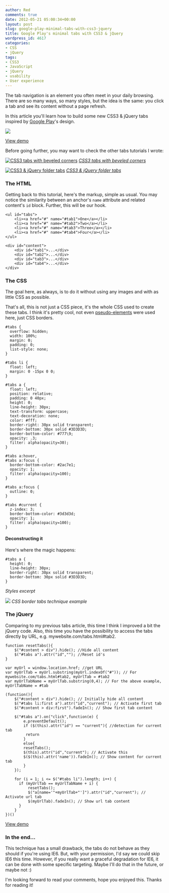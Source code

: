 ```yaml
---
author: Red
comments: true
date: 2012-05-21 05:00:34+00:00
layout: post
slug: google-play-minimal-tabs-with-css3-jquery
title: Google Play's minimal tabs with CSS3 & jQuery
wordpress_id: 4617
categories:
- CSS
- jQuery
tags:
- CSS3
- JavaScript
- jQuery
- usability
- User experience
---
```


The tab navigation is an element you often meet in your daily browsing. There are so many ways, so many styles, but the idea is the same: you click a tab and see its content without a page refresh.

In this article you'll learn how to build some new CSS3 & jQuery tabs inspired by [Google Play](https://play.google.com)'s design.

![](http://www.red-team-design.com/wp-content/uploads/2012/05/minimal-tabs-css3-jquery.png)

<!-- more -->




[View demo](http://www.red-team-design.com/wp-content/uploads/2012/05/google-play-minimal-tabs-with-css3-jquery-demo.html)




Before going further, you may want to check the other tabs tutorials I wrote:

[![CSS3 tabs with beveled corners](http://www.red-team-design.com/wp-content/uploads/2011/09/css3-jquery-tabs.png)](http://www.red-team-design.com/css3-tabs-with-beveled-corners)
_[CSS3 tabs with beveled corners](http://www.red-team-design.com/css3-tabs-with-beveled-corners)_

[![CSS3 & jQuery folder tabs](http://www.red-team-design.com/wp-content/uploads/2012/01/css3-jquery-folder-tabs.png)](http://www.red-team-design.com/css3-jquery-folder-tabs)
_[CSS3 & jQuery folder tabs](http://www.red-team-design.com/css3-jquery-folder-tabs)_



### The HTML


Getting back to this tutorial, here's the markup, simple as usual. You may notice the similarity between an anchor's `name` attribute and related content's `id` block. Further, this will be our hook.


    
    
    <ul id="tabs">
        <li><a href="#" name="#tab1">One</a></li>
        <li><a href="#" name="#tab2">Two</a></li>
        <li><a href="#" name="#tab3">Three</a></li>
        <li><a href="#" name="#tab4">Four</a></li>    
    </ul>
    
    <div id="content"> 
        <div id="tab1">...</div>
        <div id="tab2">...</div>
        <div id="tab3">...</div>
        <div id="tab4">...</div>
    </div>
    





### The CSS



The goal here, as always, is to do it without using any images and with as little CSS as possible.

That's all, this is not just a CSS piece, it's the whole CSS used to create these tabs. I think it's pretty cool, not even [pseudo-elements](http://www.red-team-design.com/before-after-pseudo-elements) were used here, just CSS borders.


    
    
    #tabs {
      overflow: hidden;
      width: 100%;
      margin: 0;
      padding: 0;
      list-style: none;
    }
    
    #tabs li {
      float: left;
      margin: 0 -15px 0 0;
    }
    
    #tabs a {
      float: left;
      position: relative;
      padding: 0 40px;
      height: 0; 
      line-height: 30px;
      text-transform: uppercase;
      text-decoration: none;
      color: #fff;
      border-right: 30px solid transparent;
      border-bottom: 30px solid #3D3D3D;
      border-bottom-color: #777\9;
      opacity: .3;
      filter: alpha(opacity=30);	  
    }
    
    #tabs a:hover,
    #tabs a:focus {
      border-bottom-color: #2ac7e1;
      opacity: 1;
      filter: alpha(opacity=100);
    }
    
    #tabs a:focus {
      outline: 0;
    }
    
    #tabs #current {
      z-index: 3;
      border-bottom-color: #3d3d3d;
      opacity: 1;
      filter: alpha(opacity=100);	  
    }
    





#### Deconstructing it


Here's where the magic happens:


    
    
    #tabs a {
      height: 0; 
      line-height: 30px;
      border-right: 30px solid transparent;
      border-bottom: 30px solid #3D3D3D;	  
    }
    


_Styles excerpt_

![](http://www.red-team-design.com/wp-content/uploads/2012/05/css-border-tabs-technique.png)
_CSS border tabs technique example_



### The jQuery



Comparing to my previous tabs article, this time I think I improved a bit the jQuery code. Also, this time you have the possibility to access the tabs directly by URL, e.g. mywebsite.com/tabs.html#tab2.


    
    
    function resetTabs(){
        $("#content > div").hide(); //Hide all content
        $("#tabs a").attr("id",""); //Reset id's      
    }
    
    var myUrl = window.location.href; //get URL
    var myUrlTab = myUrl.substring(myUrl.indexOf("#")); // For mywebsite.com/tabs.html#tab2, myUrlTab = #tab2     
    var myUrlTabName = myUrlTab.substring(0,4); // For the above example, myUrlTabName = #tab
    
    (function(){
        $("#content > div").hide(); // Initially hide all content
        $("#tabs li:first a").attr("id","current"); // Activate first tab
        $("#content > div:first").fadeIn(); // Show first tab content
        
        $("#tabs a").on("click",function(e) {
            e.preventDefault();
            if ($(this).attr("id") == "current"){ //detection for current tab
             return       
            }
            else{             
            resetTabs();
            $(this).attr("id","current"); // Activate this
            $($(this).attr('name')).fadeIn(); // Show content for current tab
            }
        });
    
        for (i = 1; i <= $("#tabs li").length; i++) {
          if (myUrlTab == myUrlTabName + i) {
              resetTabs();
              $("a[name='"+myUrlTab+"']").attr("id","current"); // Activate url tab
              $(myUrlTab).fadeIn(); // Show url tab content        
          }
        }
    })()
    






[View demo](http://www.red-team-design.com/wp-content/uploads/2012/05/google-play-minimal-tabs-with-css3-jquery-demo.html)






### In the end...



This technique has a small drawback, the tabs do not behave as they should if you're using IE6. But, with your permission, I'd say we could skip IE6 this time. However, if you really want a graceful degradation for IE6, it can be done with some specific targeting. Maybe I'll do that in the future, or maybe not :)

I'm looking forward to read your comments, hope you enjoyed this. Thanks for reading it!
